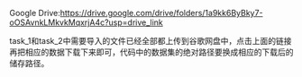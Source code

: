 Google Drive:https://drive.google.com/drive/folders/1a9kk6ByBky7-oOSAvnkLMkvkMqxrjA4c?usp=drive_link


task_1和task_2中需要导入的文件已经全部都上传到谷歌网盘中，点击上面的链接再把相应的数据下载下来即可，代码中的数据集的绝对路径要换成相应的下载后的储存路径。
